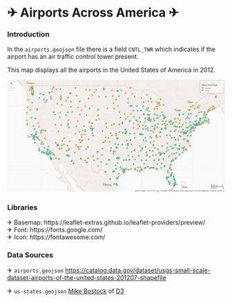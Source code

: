 <h1> <span>&#9992;</span> Airports Across America <span>&#9992;</span> </h1>

<h3>Introduction</h3>

In the `airports.geojson` file there is a field `CNTL_TWR` which indicates if the airport has an air traffic control tower present.

<p>This map displays all the airports in the United States of America in 2012.</p>

![](img/towers.png)

<h3>Libraries</h3>
<span>&#9992;</span> Basemap: https://leaflet-extras.github.io/leaflet-providers/preview/ <br>
<span>&#9992;</span> Font: https://fonts.google.com/ <br>
<span>&#9992;</span> Icon: https://fontawesome.com/

<h3> Data Sources </h3>

<span>&#9992;</span> `airports.geojson` <https://catalog.data.gov/dataset/usgs-small-scale-dataset-airports-of-the-united-states-201207-shapefile>

<span>&#9992;</span> `us-states.geojson`
[Mike Bostock](http://bost.ocks.org/mike) of [D3](http://d3js.org/)
